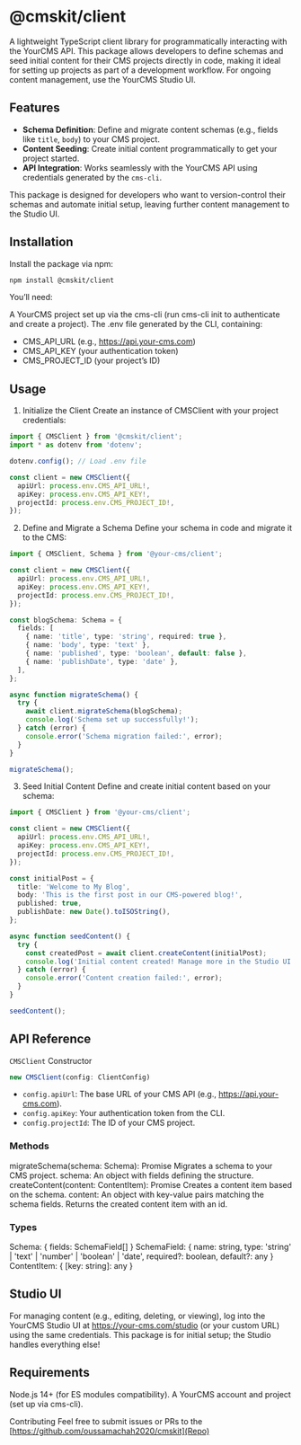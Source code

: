 # @cmskit/client

A lightweight TypeScript client library for programmatically interacting with the YourCMS API. This package allows developers to define schemas and seed initial content for their CMS projects directly in code, making it ideal for setting up projects as part of a development workflow. For ongoing content management, use the YourCMS Studio UI.

## Features

- **Schema Definition**: Define and migrate content schemas (e.g., fields like `title`, `body`) to your CMS project.
- **Content Seeding**: Create initial content programmatically to get your project started.
- **API Integration**: Works seamlessly with the YourCMS API using credentials generated by the `cms-cli`.

This package is designed for developers who want to version-control their schemas and automate initial setup, leaving further content management to the Studio UI.

## Installation

Install the package via npm:

```bash
npm install @cmskit/client
```

You’ll need:

A YourCMS project set up via the cms-cli (run cms-cli init to authenticate and create a project).
The .env file generated by the CLI, containing:
- CMS_API_URL (e.g., https://api.your-cms.com)
- CMS_API_KEY (your authentication token)
- CMS_PROJECT_ID (your project’s ID)

## Usage

1. Initialize the Client
Create an instance of CMSClient with your project credentials:

```ts
import { CMSClient } from '@cmskit/client';
import * as dotenv from 'dotenv';

dotenv.config(); // Load .env file

const client = new CMSClient({
  apiUrl: process.env.CMS_API_URL!,
  apiKey: process.env.CMS_API_KEY!,
  projectId: process.env.CMS_PROJECT_ID!,
});
```
2. Define and Migrate a Schema
Define your schema in code and migrate it to the CMS:

```ts
import { CMSClient, Schema } from '@your-cms/client';

const client = new CMSClient({
  apiUrl: process.env.CMS_API_URL!,
  apiKey: process.env.CMS_API_KEY!,
  projectId: process.env.CMS_PROJECT_ID!,
});

const blogSchema: Schema = {
  fields: [
    { name: 'title', type: 'string', required: true },
    { name: 'body', type: 'text' },
    { name: 'published', type: 'boolean', default: false },
    { name: 'publishDate', type: 'date' },
  ],
};

async function migrateSchema() {
  try {
    await client.migrateSchema(blogSchema);
    console.log('Schema set up successfully!');
  } catch (error) {
    console.error('Schema migration failed:', error);
  }
}

migrateSchema();
```

3. Seed Initial Content
Define and create initial content based on your schema:

```ts
import { CMSClient } from '@your-cms/client';

const client = new CMSClient({
  apiUrl: process.env.CMS_API_URL!,
  apiKey: process.env.CMS_API_KEY!,
  projectId: process.env.CMS_PROJECT_ID!,
});

const initialPost = {
  title: 'Welcome to My Blog',
  body: 'This is the first post in our CMS-powered blog!',
  published: true,
  publishDate: new Date().toISOString(),
};

async function seedContent() {
  try {
    const createdPost = await client.createContent(initialPost);
    console.log('Initial content created! Manage more in the Studio UI.');
  } catch (error) {
    console.error('Content creation failed:', error);
  }
}

seedContent();
```

## API Reference
`CMSClient`
Constructor

```ts
new CMSClient(config: ClientConfig)
```

- `config.apiUrl`: The base URL of your CMS API (e.g., https://api.your-cms.com).
- `config.apiKey`: Your authentication token from the CLI.
- `config.projectId`: The ID of your CMS project.

### Methods
  migrateSchema(schema: Schema): Promise<void>
  Migrates a schema to your CMS project.
  schema: An object with fields defining the structure.
  createContent(content: ContentItem): Promise<ContentItem>
  Creates a content item based on the schema.
  content: An object with key-value pairs matching the schema fields.
  Returns the created content item with an id.

### Types
  Schema: { fields: SchemaField[] }
  SchemaField: { name: string, type: 'string' | 'text' | 'number' | 'boolean' | 'date', required?: boolean, default?: any }
  ContentItem: { [key: string]: any }

## Studio UI
For managing content (e.g., editing, deleting, or viewing), log into the YourCMS Studio UI at https://your-cms.com/studio (or your custom URL) using the same credentials. This package is for initial setup; the Studio handles everything else!

## Requirements
Node.js 14+ (for ES modules compatibility).
A YourCMS account and project (set up via cms-cli).

Contributing
Feel free to submit issues or PRs to the [https://github.com/oussamachah2020/cmskit](Repo)
